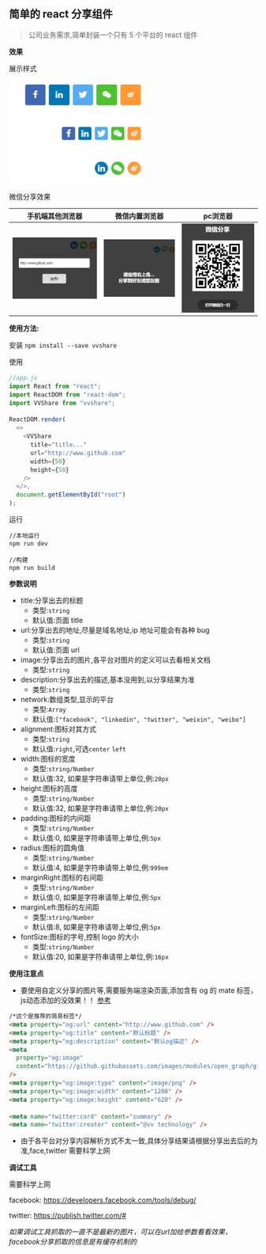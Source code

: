 ## 简单的 react 分享组件

> 公司业务需求,简单封装一个只有 5 个平台的 react 组件

**效果**  

展示样式

<img src="/src/assets/images/img1.png" alt="样式" style="zoom:70%;" />

微信分享效果

|                       手机端其他浏览器                       |                        微信内置浏览器                        |                           pc浏览器                           |
| :----------------------------------------------------------: | :----------------------------------------------------------: | :----------------------------------------------------------: |
| <img src="/src/assets/images/img2.png" alt="效果1" style="zoom:60%;" /> | <img src="/src/assets/images/img3.png" alt="效果2" style="zoom:60%;" /> | <img src="/src/assets/images/img4.png" alt="效果3" style="zoom:60%;" /> |




**使用方法:**

安装
`npm install --save vvshare`

使用

```js
//app.js
import React from "react";
import ReactDOM from "react-dom";
import VVShare from "vvshare";

ReactDOM.render(
  <>
    <VVShare
      title="title..."
      url="http://www.github.com"
      width={50}
      height={50}
    />
  </>,
  document.getElementById("root")
);
```
运行

```shell
//本地运行
npm run dev

//构建
npm run build
```



**参数说明**

- title:分享出去的标题
  - 类型:`string`
  - 默认值:页面 title
- url:分享出去的地址,尽量是域名地址,ip 地址可能会有各种 bug
  - 类型:`string`
  - 默认值:页面 url
- image:分享出去的图片,各平台对图片的定义可以去看相关文档
  - 类型:`string`
- description:分享出去的描述,基本没用到,以分享结果为准
  - 类型:`string`
- network:数组类型,显示的平台
  - 类型:`Array`
  - 默认值:`["facebook", "linkedin", "twitter", "weixin", "weibo"]`
- alignment:图标对其方式
  - 类型:`string`
  - 默认值:`right`,可选`center` `left`
- width:图标的宽度
  - 类型:`string/Number`
  - 默认值:32, 如果是字符串请带上单位,例:`20px`
- height:图标的高度
  - 类型:`string/Number`
  - 默认值:32, 如果是字符串请带上单位,例:`20px`
- padding:图标的内间距
  - 类型:`string/Number`
  - 默认值:0, 如果是字符串请带上单位,例:`5px`
- radius:图标的圆角值
  - 类型:`string/Number`
  - 默认值:4, 如果是字符串请带上单位,例:`999em`
- marginRight:图标的右间距
  - 类型:`string/Number`
  - 默认值:0, 如果是字符串请带上单位,例:`5px`
- marginLeft:图标的左间距
  - 类型:`string/Number`
  - 默认值:8, 如果是字符串请带上单位,例:`5px`
- fontSize:图标的字号,控制 logo 的大小
  - 类型:`string/Number`
  - 默认值:20, 如果是字符串请带上单位,例:`16px`

**使用注意点**

- 要使用自定义分享的图片等,需要服务端渲染页面,添加含有 og 的 mate 标签，js动态添加的没效果！！
 [参考](https://www.jianshu.com/p/dedd9a9aff4e)

```html
/*这个是推荐的简易标签*/
<meta property="og:url" content="http://www.github.com" />
<meta property="og:title" content="默认标题" />
<meta property="og:description" content="默认og描述" />
<meta
  property="og:image"
  content="https://github.githubassets.com/images/modules/open_graph/github-octocat.png"
/>
<meta property="og:image:type" content="image/png" />
<meta property="og:image:width" content="1200" />
<meta property="og:image:height" content="620" />

<meta name="twitter:card" content="summary" />
<meta name="twitter:creator" content="@vv technology" />
```

- 由于各平台对分享内容解析方式不太一致,具体分享结果请根据分享出去后的为准,face,twitter 需要科学上网

**调试工具**

需要科学上网

facebook:
https://developers.facebook.com/tools/debug/

twitter:
https://publish.twitter.com/#

*如果调试工具抓取的一直不是最新的图片，可以在url加给参数看看效果，facebook分享抓取的信息是有缓存机制的*